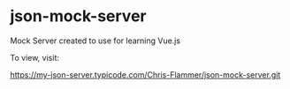 # json-mock-server
Mock Server created to use for learning Vue.js

To view, visit:

https://my-json-server.typicode.com/Chris-Flammer/json-mock-server.git
